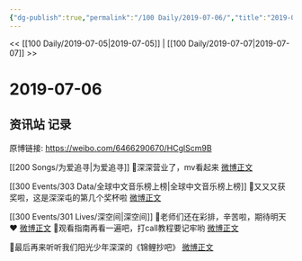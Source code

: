 ```yaml
---
{"dg-publish":true,"permalink":"/100 Daily/2019-07-06/","title":"2019-07-06","created":"2023-03-27T13:16:02.970+08:00","updated":"2023-03-27T13:17:37.147+08:00"}
---
```



<< [[100 Daily/2019-07-05\|2019-07-05]] | [[100 Daily/2019-07-07\|2019-07-07]] >>

# 2019-07-06

## 资讯站 记录

原博链接: https://weibo.com/6466290670/HCglScm9B

[[200 Songs/为爱追寻\|为爱追寻]]
🌛深深营业了，mv看起来
[微博正文](https://m.weibo.cn/6466290670/4391143296562355)

[[300 Events/303 Data/全球中文音乐榜上榜\|全球中文音乐榜上榜]]
🌛又又又获奖啦，这是深深屯的第几个奖杯啦
[微博正文](https://m.weibo.cn/6466290670/4391170811544477)

[[300 Events/301 Lives/深空间\|深空间]]
🌛老师们还在彩排，辛苦啦，期待明天❤️
[微博正文](https://m.weibo.cn/6466290670/4391182342164699)
🌛观看指南再看一遍吧，打call教程要记牢哟
[微博正文](https://m.weibo.cn/6466290670/4391135985927159)

🌛最后再来听听我们阳光少年深深的《锦鲤抄吧》
[微博正文](https://m.weibo.cn/6466290670/4390992330950334)
